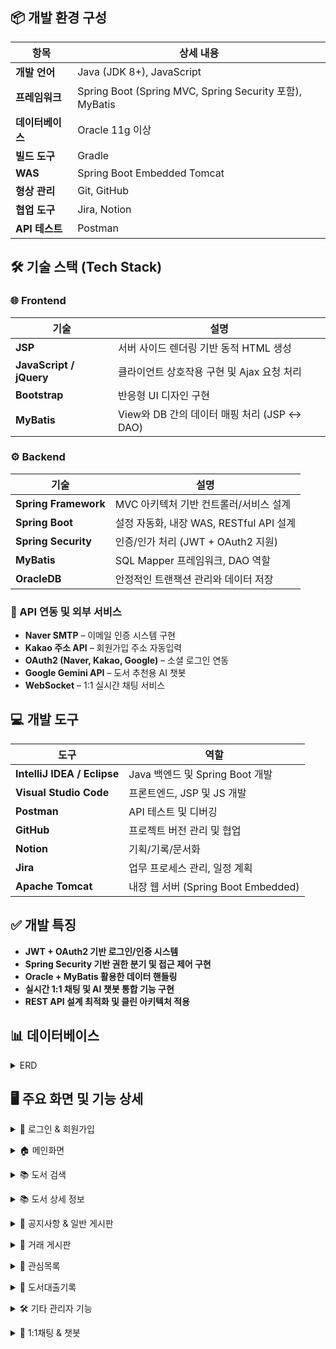 ## 📦 개발 환경 구성

| 항목 | 상세 내용 |
|------|-----------|
| **개발 언어** | Java (JDK 8+), JavaScript |
| **프레임워크** | Spring Boot (Spring MVC, Spring Security 포함), MyBatis |
| **데이터베이스** | Oracle 11g 이상 |
| **빌드 도구** | Gradle |
| **WAS** | Spring Boot Embedded Tomcat |
| **형상 관리** | Git, GitHub |
| **협업 도구** | Jira, Notion |
| **API 테스트** | Postman |


## 🛠️ 기술 스택 (Tech Stack)

### 🌐 Frontend

| 기술 | 설명 |
|------|------|
| **JSP** | 서버 사이드 렌더링 기반 동적 HTML 생성 |
| **JavaScript / jQuery** | 클라이언트 상호작용 구현 및 Ajax 요청 처리 |
| **Bootstrap** | 반응형 UI 디자인 구현 |
| **MyBatis** | View와 DB 간의 데이터 매핑 처리 (JSP ↔ DAO) |

### ⚙ Backend

| 기술 | 설명 |
|------|------|
| **Spring Framework** | MVC 아키텍처 기반 컨트롤러/서비스 설계 |
| **Spring Boot** | 설정 자동화, 내장 WAS, RESTful API 설계 |
| **Spring Security** | 인증/인가 처리 (JWT + OAuth2 지원) |
| **MyBatis** | SQL Mapper 프레임워크, DAO 역할 |
| **OracleDB** | 안정적인 트랜잭션 관리와 데이터 저장 |

### 🔗 API 연동 및 외부 서비스

- **Naver SMTP** – 이메일 인증 시스템 구현  
- **Kakao 주소 API** – 회원가입 주소 자동입력  
- **OAuth2 (Naver, Kakao, Google)** – 소셜 로그인 연동  
- **Google Gemini API** – 도서 추천용 AI 챗봇  
- **WebSocket** – 1:1 실시간 채팅 서비스  



## 💻 개발 도구

| 도구 | 역할 |
|------|------|
| **IntelliJ IDEA / Eclipse** | Java 백엔드 및 Spring Boot 개발 |
| **Visual Studio Code** | 프론트엔드, JSP 및 JS 개발 |
| **Postman** | API 테스트 및 디버깅 |
| **GitHub** | 프로젝트 버전 관리 및 협업 |
| **Notion** | 기획/기록/문서화 |
| **Jira** | 업무 프로세스 관리, 일정 계획 |
| **Apache Tomcat** | 내장 웹 서버 (Spring Boot Embedded) |



## ✅ 개발 특징

- **JWT + OAuth2 기반 로그인/인증 시스템**
- **Spring Security 기반 권한 분기 및 접근 제어 구현**
- **Oracle + MyBatis 활용한 데이터 핸들링**
- **실시간 1:1 채팅 및 AI 챗봇 통합 기능 구현**
- **REST API 설계 최적화 및 클린 아키텍처 적용**

## 📊 데이터베이스 
<a name="trade-section-top-erd"></a>
<details>
<summary>ERD</summary>
  <br>
<ul>
  <li><b>사용자 관리</b>
    <ul>
      <li>USERINFO: 사용자 기본 정보</li>
      <li>USER_SESSIONS: 유저 세션 관리</li>
    </ul>
  </li>
<br>
  <li><b>도서 관리</b>
    <ul>
      <li>BOOKINFO: 도서 정보</li>
      <li>BOOK_BORROW / BOOK_RECORD: 도서 대출 및 반납 기록</li>
      <li>BOOK_REVIEW / BOOK_WISHLIST: 도서 리뷰 및 관심 도서 목록</li>
    </ul>
  </li>
<br>
  <li><b>커뮤니티 기능</b>
    <ul>
      <li>BOARD: 게시판</li>
      <li>BOARD_COMMENT: 댓글</li>
      <li>BOARD_LIKES: 게시글 추천</li>
    </ul>
  </li>
<br>
  <li><b>공지사항</b>
    <ul>
      <li>NOTICE: 운영자 공지사항 관리</li>
    </ul>
  </li>
<br>
  <li><b>중고 도서 거래</b>
    <ul>
      <li>TRADE_POST: 중고 도서 게시글</li>
      <li>TRADE_FAVORITE: 관심 등록 기능</li>
      <li>TRADE_RECORD: 거래 완료 기록</li>
    </ul>
  </li>
<br>
  <li><b>실시간 채팅</b>
    <ul>
      <li>TRADE_CHATROOM: 채팅방</li>
      <li>TRADE_CHATMESSAGE: 채팅 메시지</li>
    </ul>
  </li>
<br>
  <li><b>사용자 알림</b>
    <ul>
      <li>NOTIFICATIONS: 이벤트 및 메시지 알림 시스템</li>
    </ul>
  </li>
</ul>
<br>
  
## 📌 전체 ERD
![InkTree ERD](https://github.com/pingpingeee/Ink_Tree_Pjt/blob/main/lib/images/erd/ERD_전체.png?raw=true)

### 🔝 [이 섹션 맨 위로 이동](#trade-section-top-erd)

## 🧩 1차 ERD
![InkTree ERD](https://github.com/pingpingeee/Ink_Tree_Pjt/blob/main/lib/images/erd/ERD_1차.png?raw=true)

### 🔝 [이 섹션 맨 위로 이동](#trade-section-top-erd)

## 🧩 2차 ERD
![InkTree ERD](https://github.com/pingpingeee/Ink_Tree_Pjt/blob/main/lib/images/erd/ERD_2차.png?raw=true)

### 🔝 [이 섹션 맨 위로 이동](#trade-section-top-erd)
</details>

## 🖥 주요 화면 및 기능 상세

<a name="trade-section-top1"></a>
<details>
<summary>🔐 로그인 & 회원가입</summary>
  
  ![InkTree ERD](https://github.com/pingpingeee/Ink_Tree_Pjt/blob/main/lib/images/front/1로그인화면.png?raw=true)

1. 일반 로그인
비회원은 회원가입을 통해 로그인을 할 수 있습니다.
로그인시 JWT토큰을 발급받고 사용자는 해당 서비스를 이용 할 수 있습니다.
2. 소셜 로그인
네이버, 카카오, 구글 등을 통해 일반 회원가입을 진행 할 수 있습니다.
소셜 로그인 또한 JWT토큰을 발급받고 해당 서비스를 이용 할 수 있습니다.

---

  ![InkTree ERD](https://github.com/pingpingeee/Ink_Tree_Pjt/blob/main/lib/images/front/2_1회원가입.png?raw=true)
  ![InkTree ERD](https://github.com/pingpingeee/Ink_Tree_Pjt/blob/main/lib/images/front/2_2이메일인증.png?raw=true)

1. 이메일 인증
네이버 SMTP를 활용하여 이메일 인증 시스템을 구현했습니다.
이메일 중복 여부를 확인한 후 숫자를 포함한 8자리 무작위 인증번호를 생성해 해당 주소로 전송합니다.
인증번호 전송 후 사용자가 이메일을 수정하면 최종 입력된 이메일로 가입되는 현상이 발생하여 인증번호 전송과 동시에 이메일 입력 필드와 전송 버튼을 비활성화하여 입력값 변경을 막는 방식으로 수정하였습니다.
2. 정보 입력
모든 input태그는 해당 패턴에 맞도록 예외처리를 하였습니다.
카카오 API를 활용하여 사용자가 주소를 입력하면 우편번호와 도로명이 자동으로 삽입되도록 구현하였습니다.


### 🔝 [이 섹션 맨 위로 이동](#trade-section-top1)
</details>

<a name="trade-section-top2"></a>
<details>
<summary>🏠 메인화면</summary>

![InkTree ERD](https://github.com/pingpingeee/Ink_Tree_Pjt/blob/main/lib/images/front/3_1메인.png?raw=true)

1. 토큰
로그인시 사용자의 토큰 만료시간과 해당 토큰의 만료값을 초기화시켜 다시 30분의 시간을 가지도록 구현하였습니다.
UI상 창모드 및 모바일로 사용 시 사용자경험을 상승시키기 위해 축소 및 일정 width이하가 되면 숨김처리 되도록 구현하였습니다.
2. 검색
텍스트입력기반 검색을 통하여 사용자가 원하는 도서 제목, 저자, 출판사 등으로 검색하여 도서를 검색 할 수 있습니다.
실제 도서에서도 분류별로 나뉘기에 대분류, 중분류로 나누어 사용자 경험을 향상시켰습니다.

---

![InkTree ERD](https://github.com/pingpingeee/Ink_Tree_Pjt/blob/main/lib/images/front/3_2메인.png?raw=true)

1. 추천 도서
	도서 대여 횟수를 기준으로 인기 도서 4원을 추천 도서 영역에 노출합니다.
	향후 더미데이터를 활용해 사용자 대여 이력을 기반으로 카테고리별 맞춤 추천 기능으로 확장할 예정입니다.
2. 일반 채팅 & AI채팅
	WebSocket 기반 일반 채팅 기능을 구현하였으며 Gemini API 기반 AI 챗봇은 프롬프트 제한을 통해
	도서 관련 질문에만 응답하도록 구성했습니다.

### 🔝 [이 섹션 맨 위로 이동](#trade-section-top2)
</details>

<a name="trade-section-top3"></a>
<details>
<summary>📚 도서 검색</summary>
	
![InkTree ERD](https://github.com/pingpingeee/Ink_Tree_Pjt/blob/main/lib/images/front/3_3도서검색.png?raw=true)

1. 메인 도서검색과 연결되며 사용자는 도서명, 저자명, 출판사 등 다양한 기준으로 도서를 효율적으로 검색할 수 있습니다.
2. 검색 결과는 페이지당 8권씩 출력하여 시스템의 응답 속도를 최적화하고, 사용자에게 쾌적한 탐색 환경을 제공합니다.

### 🔝 [이 섹션 맨 위로 이동](#trade-section-top3)
</details>

<a name="trade-section-top4"></a>
<details>
<summary>📚 도서 상세 정보</summary>

![InkTree ERD](https://github.com/pingpingeee/Ink_Tree_Pjt/blob/main/lib/images/front/3_4도서디테일.png?raw=true)

1. 페이지 진입 시 해당 도서의 기본 정보와 상세 소개가 최우선으로 노출됩니다.
2. 사용자는 도서에 대해 대출 신청 또는 관심 도서 등록(위시리스트 추가) 기능을 바로 이용할 수 있습니다.
3. 관리자 권한을 가진 사용자는 도서 정보에 대한 수정 및 삭제 작업을 수행할 수 있습니다.
4. 사용자는 각 도서에 대해 한 번만 리뷰를 작성할 수 있으며, 자신의 리뷰는 수정 및 삭제가 가능합니다.
5. 리뷰 평균 평점은 도서 상단에 시각적으로 집계되어 표시되며, 전체 이용자의 평가 흐름을 한눈에 확인할 수 있습니다.
6. 관리자는 모든 리뷰에 대해 제한 없이 수정 및 삭제 권한을 갖습니다.

### 🔝 [이 섹션 맨 위로 이동](#trade-section-top4)
</details>

<a name="trade-section-top5"></a>
<details>
<summary>📣 공지사항 & 일반 게시판</summary>

![InkTree ERD](https://github.com/pingpingeee/Ink_Tree_Pjt/blob/main/lib/images/front/4_1공지.png?raw=true)

1. 공지사항 기능은 사이트 운영에 필요한 주요 정보 전달 수단으로 운영 정책에 따라 관리자 계정으로만 작성이 가능하도록 권한을 제한하였습니다.
2. 권한 제어는 데이터 무결성과 운영 신뢰성을 유지하는데 목적이 있으며 게시글 생성 시 로그인 계정의 역할을 기반으로 접근을 제어하도록 구현하였습니다.
3. 공지사항은 중요공지, 이벤트, 업데이트의 세 가지 카테고리로 분류되며 사용자는 원하는 정보만 골라서 볼 수 있도록 카테고리 필터 기능을 제공합니다.
4. 이를 통해 정보 전달의 효율성을 높이고 사용자 경험을 개선하였습니다.

---

![InkTree ERD](https://github.com/pingpingeee/Ink_Tree_Pjt/blob/main/lib/images/front/4_2게시판.png?raw=true)

1. 게시판은 커뮤니티 기능의 중심이 되는 구성 요소로 데이터가 많아질수록 성능과 사용 편의성에 영향을 주기 때문에 페이지당 10개씩 불러오는 페이징 처리를 적용하여 초기 로딩 속도와 데이터 접근 효율성을 개선하였습니다.
2. 게시글 목록에서는 추천 수와 댓글 수를 사전 노출 하여 사용자가 리스트를 탐색하면서도 활발한 게시글, 인기 게시글을 직관적으로 파악할 수 있도록 UI/UX를 강화하였습니다.
3. 다양한 검색 조건을 적용할 수 있도록 제목, 본문 내용, 작성자 기준의 검색 기능을 구현하였습니다.
4. 이로 인해 사용자는 키워드 기반으로 빠르고 정확하게 원하는 게시글을 탐색할 수 있습니다.

---

![InkTree ERD](https://github.com/pingpingeee/Ink_Tree_Pjt/blob/main/lib/images/front/4_3게시글.png?raw=true)

1. 게시글 상세 기능에서는 사용자의 반응을 유도하고 콘텐츠의 신뢰도를 높이기 위해 추천 기능을 도입하였습니다.
2. 사용자는 특정 게시글에 공감하거나 유익하다고 판단될 경우 추천 버튼을 통해 피드백을 줄 수 있으며 이는 커뮤니티 내에서 콘텐츠 품질을 자연스럽게 평가할 수 있는 간접적인 장치로 작용합니다.
3. 댓글 시스템에서는 계층형 구조를 구현하기 위해 SubNumber 컬럼을 활용하였습니다.
4. 댓글 작성 시 부모 댓글의 ID와 함께 계층 구조를 판단할 수 있도록 설계하여 일반 댓글과 대댓글의 관계를 명확하게 구분하고 프론트엔드에서는 이를 바탕으로 들여쓰기 형식의 계층 UI를 구현할 수 있게 하였습니다.

### 🔝 [이 섹션 맨 위로 이동](#trade-section-top5)
</details>

<a name="trade-section-top6"></a>
<details>
<summary>🔄 거래 게시판</summary>

![InkTree ERD](https://github.com/pingpingeee/Ink_Tree_Pjt/blob/main/lib/images/front/4_4거래게시판.png?raw=true)

1. 거래게시판에서는 사용자의 편의를 고려하여 다양한 조건 기반의 검색 및 정렬 기능을 구현하였습니다.
2. 사용자는 카테고리 또는 게시글 제목을 기준으로 도서를 검색할 수 있으며, 게시글의 상태를 판매중, 예약중, 판매완료로 나누어 상태별 필터링이 가능하도록 설계하였습니다.
3. 또한 사용자가 게시글을 효율적으로 탐색할 수 있도록 가격순, 조회순 정렬 기능도 함께 구현하여 단순 나열이 아닌 사용자 중심의 탐색을 제공하였습니다.

---

![InkTree ERD](https://github.com/pingpingeee/Ink_Tree_Pjt/blob/main/lib/images/front/4_5거래게시글.png?raw=true)

1. 거래 게시글 상세 페이지에서는 사용자가 상품에 대해 더욱 직관적으로 판단하고 소통할 수 있도록 다양한 기능을 제공합니다. 사용자는 해당 게시글에 대해 관심 등록, 1:1 채팅 요청, 게시글 수정 및 삭제( 관리자 및 작성자 권한)를 할 수 있으며 이 모든 기능은 권한 검증을 기반으로 처리됩니다.
2. 또한 단일 게시글 정보 외에도 해당 판매자가 현재 등록한 다른 판매중인 게시글 목록, 해당 게시글의 조회수, 누적 관심 수, 열린 채팅 수 등의 데이터가 함께 노출되도록 구성하여 구매자는 판매자의 신뢰도와 활동 내역을 종합적으로 확인할 수 있습니다. 
3. 이러한 설계를 통해 사용자 간 거래에서 발생할 수 있는 불신을 줄이고 더 투명한 중고 거래 경험을 제공합니다.

### 🔝 [이 섹션 맨 위로 이동](#trade-section-top6)
</details>

<a name="trade-section-top7"></a>
<details>
<summary>📌 관심목록</summary>
	
![InkTree ERD](https://github.com/pingpingeee/Ink_Tree_Pjt/blob/main/lib/images/front/5_1일반도서관심.png?raw=true)
![InkTree ERD](https://github.com/pingpingeee/Ink_Tree_Pjt/blob/main/lib/images/front/5_2거래도서관심.png?raw=true)
    
1. 사용자가 거래 게시글에 관심 등록을 하면 해당 게시글은 별도의 관심 목록 페이지에 자동으로 저장됩니다.
2. 관심 목록에서는 등록된 게시글들을 한눈에 확인할 수 있으며 제목 또는 카테고리 기반 검색, 판매 상태(판매중, 예약중, 판매완료)필터, 정렬옵션(최신순, 낮은 가격순, 높은 가격순, 조회순) 등 다양한 조건을 통해 원하는 상품을 쉽게 탐색할 수 있도록 구현하였습니다.
3. 사용자는 해당 화면에서 직접 관심 게시글을 삭제할 수 있으며 이를 통해 관심 상품을 간편하게 관리할 수 있는 UX흐름을 제공하였습니다. 추가적으로 관심 목록과 일반 게시판, 상세 페이지 간 이동 동선도 유기적으로 연결되어 이탈없이 자연스러운 사용자 흐름이 가능하도록 설계했으며 관심등록된 거래 게시글은 한 곳에 모아 효율적으로 탐색할 수 있도록 구성했습니다. 이 또한 제목, 카테고리 별로 검색 할 수 있고 판매중, 예약중, 판매완료, 최신순, 낮은 가격순, 높은 가격순, 조회순등으로 정렬 및 탐색 가능 바로 관심목록 삭제도 가능합니다.

### 🔝 [이 섹션 맨 위로 이동](#trade-section-top7)
</details>

<a name="trade-section-top8"></a>
<details>
<summary>📖 도서대출기록</summary>
	
![InkTree ERD](https://github.com/pingpingeee/Ink_Tree_Pjt/blob/main/lib/images/front/6_1기록1.png?raw=true)
![InkTree ERD](https://github.com/pingpingeee/Ink_Tree_Pjt/blob/main/lib/images/front/6_2기록.png?raw=true)
    
1. 도서 대출 내역 페이지는 사용자가 자신의 전체 도서 이용 이력과 현재 상태를 종합적으로 확인할 수 있도록 구성되어 있습니다.
2. 페이지 내에서는 현재 대출 중인 도서, 연체 도서, 총 대출 완료 이력을 구분하여 표시하였으며 현재 대출 중인 도서는 해당 페이지에서 즉시 반납 처리가 가능하도록 기능을 구현하였습니다.
3. 각 대출 이력 항목에는 도서 상세 페이지로 직접 이동할 수 있는 링크가 포함되어 있어 사용자가 과거에 읽었던 책에 대한 정보를 다시 확인하거나 다시 대출하고 싶은 책을 빠르게 찾을 수 있는 구조를 마련하였습니다.

### 🔝 [이 섹션 맨 위로 이동](#trade-section-top8)
</details>

<a name="trade-section-top9"></a>
<details>
<summary>🛠 기타 관리자 기능</summary>
    
![InkTree ERD](https://github.com/pingpingeee/Ink_Tree_Pjt/blob/main/lib/images/front/7_1관리자.png?raw=true)
![InkTree ERD](https://github.com/pingpingeee/Ink_Tree_Pjt/blob/main/lib/images/front/7_2활동로그.png?raw=true)
![InkTree ERD](https://github.com/pingpingeee/Ink_Tree_Pjt/blob/main/lib/images/front/7_3도서등록.png?raw=true)

1. 관리자 페이지 내에서 도서 등록 및 공지사항 등록 등 주요 기능에 신속하게 접근할 수 있도록 설계하였습니다.
2. 사용자는 대출 및 반납 기록을 간편하게 조회하고 관리할 수 있습니다.
3. 도서 등록 기능을 통해 새로운 도서를 효율적으로 추가할 수 있습니다.
4. 도서 상세 페이지에서 관리자는 도서 정보를 손쉽게 수정 및 업데이트할 수 있도록 구현하였습니다.

### 🔝 [이 섹션 맨 위로 이동](#trade-section-top9)
</details>

<a name="trade-section-top10"></a>
<details>
<summary>💬 1:1채팅 & 챗봇</summary>
   
![InkTree ERD](https://github.com/pingpingeee/Ink_Tree_Pjt/blob/main/lib/images/front/8_1채팅.png?raw=true)
	
해당 버튼을 누르면 해당 판매자와의 채팅이 열리게 됩니다.
	
![InkTree ERD](https://github.com/pingpingeee/Ink_Tree_Pjt/blob/main/lib/images/front/8_2채팅.png?raw=true)
![InkTree ERD](https://github.com/pingpingeee/Ink_Tree_Pjt/blob/main/lib/images/front/8_3채팅.png?raw=true)

메시지를 받은 판매자는 알림이 뜨고 메시지를 보낼 수 있게 됩니다.

![InkTree ERD](https://github.com/pingpingeee/Ink_Tree_Pjt/blob/main/lib/images/front/8_4채팅.png?raw=true)

---

![InkTree ERD](https://github.com/pingpingeee/Ink_Tree_Pjt/blob/main/lib/images/front/9_1챗봇.png?raw=true)

1. Google Gemini API를 활용하여 도서 관련 질의에만 응답하는 AI 챗봇을 구현하였습니다.
2. 챗봇은 사용자의 질문을 분석한 후 도서 정보에 한정된 답변만을 제공하며 불필요한 정보나 장황한 설명을 배제하고 핵심적인 내용만 간결하게 전달하도록 설계되었습니다.
3. 사용자는 신속하고 정확하게 도서 관련 정보를 얻을 수 있고 Gemini API의 자연어 처리 능력을 적극 활용하여 다양한 형태의 도서 관련 질문에도 신뢰성 높은 응답이 가능합니다.
   
### 🔝 [이 섹션 맨 위로 이동](#trade-section-top10)
</details>
